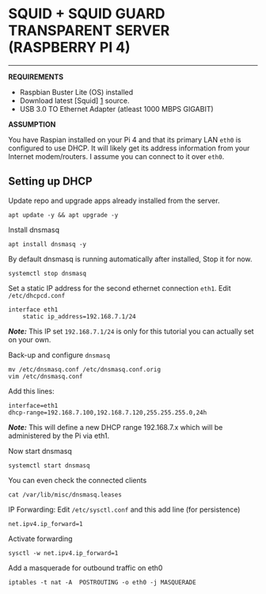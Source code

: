 [1]: http://www.squid-cache.org/Versions/        "Squid"

# SQUID + SQUID GUARD TRANSPARENT SERVER (RASPBERRY PI 4)

---

**REQUIREMENTS**
- Raspbian Buster Lite (OS) installed
- Download latest [Squid] [1] source.
- USB 3.0 TO Ethernet Adapter (atleast 1000 MBPS GIGABIT)

**ASSUMPTION**

You have Raspian installed on your Pi 4 and that its primary LAN `eth0` is configured to use DHCP. It will likely get its address information from your Internet modem/routers. I assume you can connect to it over `eth0`.

## Setting up DHCP

Update repo and upgrade apps already installed from the server.

`apt update -y && apt upgrade -y`

Install dnsmasq

`apt install dnsmasq -y`

By default dnsmasq is running automatically after installed, Stop it for now.

`systemctl stop dnsmasq`

Set a static IP address for the second ethernet connection `eth1`. Edit `/etc/dhcpcd.conf `

```
interface eth1
    static ip_address=192.168.7.1/24
```

***Note:*** This IP set `192.168.7.1/24` is only for this tutorial you can actually set on your own.

Back-up and configure `dnsmasq`

```
mv /etc/dnsmasq.conf /etc/dnsmasq.conf.orig
vim /etc/dnsmasq.conf
```

Add this lines:

```
interface=eth1
dhcp-range=192.168.7.100,192.168.7.120,255.255.255.0,24h
```

***Note:*** This will define a new DHCP range 192.168.7.x which will be administered by the Pi via eth1.

Now start dnsmasq

`systemctl start dnsmasq`

You can even check the connected clients

`cat /var/lib/misc/dnsmasq.leases`

IP Forwarding: Edit `/etc/sysctl.conf` and this add line (for persistence)

`net.ipv4.ip_forward=1`

Activate forwarding

`sysctl -w net.ipv4.ip_forward=1`

Add a masquerade for outbound traffic on eth0

`iptables -t nat -A  POSTROUTING -o eth0 -j MASQUERADE`
